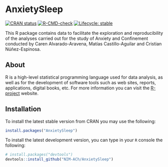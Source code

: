 
<!-- README.md is generated from README.Rmd. Please edit that file -->

# AnxietySleep

<!-- badges: start -->

[![CRAN
status](https://www.r-pkg.org/badges/version/AnxietySleep)](https://CRAN.R-project.org/package=AnxietySleep)
[![R-CMD-check](https://github.com/NIM-ACh/AnxietySleep/workflows/R-CMD-check/badge.svg)](https://github.com/NIM-ACh/AnxietySleep/actions)
[![Lifecycle:
stable](https://img.shields.io/badge/lifecycle-stable-brightgreen.svg)](https://lifecycle.r-lib.org/articles/stages.html#stable)
<!-- badges: end -->

This R package contains data to facilitate the exploration and
reproducibility of the analyses carried out for the study of Anxiety and
Confinement conducted by Caren Alvarado-Aravena, Matías Castillo-Aguilar
and Cristian Núñez-Espinosa.

## About <i class="fab fa-r-project"></i>

R is a high-level statistical programming language used for data
analysis, as well as for the development of software tools such as web
sites, reports, applications, digital books, etc. For more information
you can visit the [R-project](https://www.r-project.org/about.html)
website.

## Installation

To install the latest stable version from CRAN you may use the
following:

``` r
install.packages("AnxietySleep")
```

To install the latest development version, you can type in your `R`
console the following:

``` r
# install.packages("devtools")
devtools::install_github("NIM-ACh/AnxietySleep")
```
